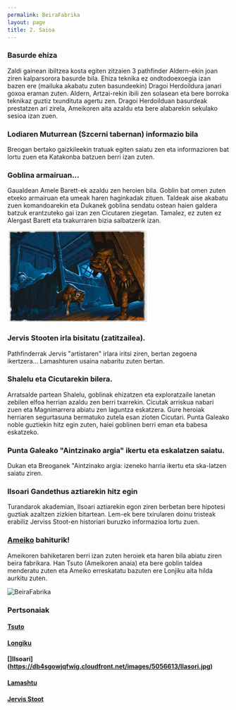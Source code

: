 ```yaml
---
permalink: BeiraFabrika
layout: page
title: 2. Saioa
---
```

### Basurde ehiza 
Zaldi gainean ibiltzea kosta egiten zitzaien 3 pathfinder Aldern-ekin joan ziren kalparsorora basurde bila.
Ehiza teknika ez ondtodoexoegia izan bazen ere (mailuka akabatu zuten basundeekin) Dragoi Herdoildura janari goxoa eraman
zuten. Aldern, Artzai-rekin ibili zen solasean eta bere borroka teknikaz guztiz txundituta agertu zen. 
Dragoi Herdoilduan basurdeak prestatzen ari zirela, Ameikoren aita azaldu eta bere alabarekin sekulako sesioa izan zuen. 

### Lodiaren Muturrean (Szcerni tabernan) informazio bila
Breogan bertako gaizkileekin tratuak egiten saiatu zen eta informazioren bat lortu zuen eta Katakonba batzuen berri izan zuten. 

### Goblina armairuan... 
Gaualdean Amele Barett-ek azaldu zen heroien bila. Goblin bat omen zuten etxeko armairuan eta umeak haren haginkadak zituen. Taldeak aise akabatu zuen komandoarekin eta Dukanek goblina sendatu ostean haien galdera batzuk erantzuteko gai izan zen Cicutaren ziegetan.
Tamalez, ez zuten ez Alergast Barett eta txakurraren bizia salbatzerik izan.

![Gresgurt](https://github.com/IzaroBlog/IzaroBlog.github.io/blob/main/_images/postimages/ErrunenJaunak/armairukogoblina.jpg?raw=true)

### Jervis Stooten irla bisitatu (zatitzailea).
Pathfinderrak Jervis "artistaren" irlara iritsi ziren, bertan zegoena ikertzera... Lamashturen usaina nabaritu zuten bertan. 

### Shalelu eta Cicutarekin bilera.
Arratsalde partean Shalelu, goblinak ehizatzen eta exploratzaile lanetan zebilen elfoa herrian azaldu zen berri txarrekin. Cicutak arriskua nabari zuen eta Magnimarrera abiatu zen laguntza eskatzera. Gure heroiak herriaren segurtasuna bermatuko zutela esan zioten Cicutari.
Punta Galeako noble guztiekin hitz egin zuten, haiei goblinen berri eman eta babesa eskatzeko.

### Punta Galeako "Aintzinako argia" ikertu eta eskalatzen saiatu.
Dukan eta Breoganek "Aintzinako argia: izeneko harria ikertu eta ska-latzen saiatu ziren.

### Ilsoari Gandethus aztiarekin hitz egin
Turandarok akademian, Ilsoari aztiarekin egon ziren berbetan bere hipotesi guztiak azaltzen zizkien bitartean. Lem-ek bere txirularen doinu tristeak erabiliz Jerviss Stoot-en historiari buruzko informazioa lortu zuen.

### [Ameiko](https://db4sgowjqfwig.cloudfront.net/images/4073749/Ameiko_Kaijitsu.jpeg) bahiturik!
Ameikoren bahiketaren berri izan zuten heroiek eta haren bila abiatu ziren beira fabrikara. Han Tsuto (Ameikoren anaia) eta bere goblin taldea menderatu zuten eta Ameiko erreskatatu bazuten ere Lonjiku aita hilda aurkitu zuten.

![BeiraFabrika](https://i.pinimg.com/originals/f2/af/b5/f2afb576cc1751ef26deb0ae7b8ccee3.jpg)



### Pertsonaiak

#### [Tsuto](https://sites.google.com/site/heroesofgolarion/Tsuto.jpg)
#### [Longiku](http://cdn.obsidianportal.com/assets/177162/LonjikuKaijitsu.jpg)
#### []Ilsoari](https://db4sgowjqfwig.cloudfront.net/images/5056613/Ilasori.jpg)
#### [Lamashtu](https://i.pinimg.com/originals/82/a5/c3/82a5c32bbf2ef04af44744f3dc5e6c2c.jpg)
#### [Jervis Stoot](http://4.bp.blogspot.com/-DeWJ3B3UVcA/ThbxY62AarI/AAAAAAAACu4/tRyyBJY9-Fo/s1600/Shadow-OPENER.jpg)




